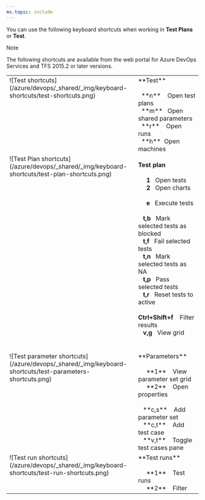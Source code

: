```yaml
---
ms.topic: include
---
```



<a id="test-shortcuts"></a>

You can use the following keyboard shortcuts when working in **Test Plans** or **Test**.  

>[!NOTE]  
> The following shortcuts are available from the web portal for Azure DevOps Services and TFS 2015.2 or later versions. 

<table width="70%">
<tbody valign="top">
<tr>
<td>![Test shortcuts](/azure/devops/_shared/_img/keyboard-shortcuts/test-shortcuts.png)</td>
<td>
**Test**<br/><br/>
&nbsp;&nbsp;**n**&nbsp;&nbsp;&nbsp;&nbsp;Open test plans<br/>
&nbsp;&nbsp;**m**&nbsp;&nbsp;&nbsp;Open shared parameters<br/> 
&nbsp;&nbsp;**r**&nbsp;&nbsp;&nbsp;&nbsp;Open runs<br/>     
&nbsp;&nbsp;**h**&nbsp;&nbsp;Open machines<br/>
<!---&nbsp;&nbsp;**l**&nbsp;&nbsp;&nbsp;&nbsp;Open load test    --> 
</td>
<tr>    
<td>![Test Plan shortcuts](/azure/devops/_shared/_img/keyboard-shortcuts/test-plan-shortcuts.png)</td>
<td>

**Test plan**<br/><br/>
&nbsp;&nbsp;&nbsp;&nbsp;&nbsp;**1**&nbsp;&nbsp;&nbsp;Open tests<br/>
&nbsp;&nbsp;&nbsp;&nbsp;&nbsp;**2**&nbsp;&nbsp;&nbsp;Open charts<br/>
<br/>
&nbsp;&nbsp;&nbsp;&nbsp;&nbsp;**e**&nbsp;&nbsp;&nbsp;Execute tests<br/>
<br/>
&nbsp;&nbsp;&nbsp;**t,b**&nbsp;&nbsp;&nbsp;Mark selected tests as blocked<br/>
&nbsp;&nbsp;&nbsp;**t,f**&nbsp;&nbsp;&nbsp;Fail selected tests<br/>
&nbsp;&nbsp;&nbsp;**t,n**&nbsp;&nbsp;&nbsp;Mark selected tests as NA<br/>
&nbsp;&nbsp;&nbsp;**t,p**&nbsp;&nbsp;&nbsp;Pass selected tests<br/>
&nbsp;&nbsp;&nbsp;**t,r**&nbsp;&nbsp;&nbsp;Reset tests to active<br/>
<br/>
**Ctrl+Shift+f**&nbsp;&nbsp;&nbsp;&nbsp;Filter results<br/> 
&nbsp;&nbsp;&nbsp;**v,g**&nbsp;&nbsp;&nbsp;View grid<br/>
<br/>
</td> 
</tr>
<tr>   
<td>![Test parameter shortcuts](/azure/devops/_shared/_img/keyboard-shortcuts/test-parameters-shortcuts.png)</td>
<td>
**Parameters**<br/><br/>
&nbsp;&nbsp;&nbsp;&nbsp;&nbsp;**1**&nbsp;&nbsp;&nbsp;&nbsp;View parameter set grid<br/>
&nbsp;&nbsp;&nbsp;&nbsp;&nbsp;**2**&nbsp;&nbsp;&nbsp;&nbsp;Open properties<br/>
<br/>
&nbsp;&nbsp;&nbsp;**c,s**&nbsp;&nbsp;&nbsp;&nbsp;Add parameter set<br/>
&nbsp;&nbsp;&nbsp;**c,t**&nbsp;&nbsp;&nbsp;&nbsp;Add test case<br/>
&nbsp;&nbsp;&nbsp;**v,t**&nbsp;&nbsp;&nbsp;&nbsp;Toggle test cases pane<br/>
</td> 
</tr> 
<tr>    
<td>![Test run shortcuts](/azure/devops/_shared/_img/keyboard-shortcuts/test-run-shortcuts.png)</td>
<td>
**Test runs**<br/><br/>
&nbsp;&nbsp;&nbsp;&nbsp;&nbsp;**1**&nbsp;&nbsp;&nbsp;&nbsp;Test runs<br/>
&nbsp;&nbsp;&nbsp;&nbsp;&nbsp;**2**&nbsp;&nbsp;&nbsp;&nbsp;Filter<br/>
</td>
</tr>
</tbody>
</table>

